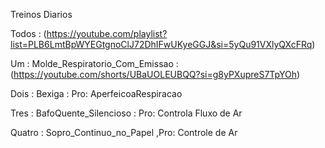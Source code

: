 Treinos
  Diarios
 
 Todos : (https://youtube.com/playlist?list=PLB6LmtBpWYEGtgnoClJ72DhIFwUKyeGGJ&si=5yQu91VXlyQXcFRq)

Um : Molde_Respiratorio_Com_Emissao : (https://youtube.com/shorts/UBaUOLEUBQQ?si=g8yPXupreS7TpYOh)

Dois : Bexiga : Pro: AperfeicoaRespiracao

Tres : BafoQuente_Silencioso : Pro: Controla Fluxo de Ar

Quatro : Sopro_Continuo_no_Papel ,Pro: Controle de Ar

